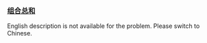 ### [组合总和](https://leetcode.com/problems/Ygoe9J)

<p>English description is not available for the problem. Please switch to Chinese.</p>
